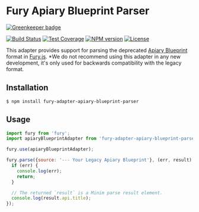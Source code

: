 # Fury Apiary Blueprint Parser

[![Greenkeeper badge](https://badges.greenkeeper.io/apiaryio/fury-adapter-apiary-blueprint-parser.svg)](https://greenkeeper.io/)

[![Build Status](https://img.shields.io/travis/apiaryio/fury-adapter-apiary-blueprint-parser.svg)](https://travis-ci.org/apiaryio/fury-adapter-apiary-blueprint-parser)
[![Test Coverage](https://img.shields.io/codeclimate/coverage/github/apiaryio/fury-adapter-apiary-blueprint-parser.svg)](https://codeclimate.com/github/apiaryio/fury-adapter-apiary-blueprint-parser/coverage)
[![NPM version](https://img.shields.io/npm/v/fury-adapter-apiary-blueprint-parser.svg)](https://www.npmjs.org/package/fury-adapter-apiary-blueprint-parser)
[![License](https://img.shields.io/npm/l/fury-adapter-apiary-blueprint-parser.svg)](https://www.npmjs.org/package/fury-adapter-apiary-blueprint-parser)

This adapter provides support for parsing the deprecated [Apiary
Blueprint](https://github.com/apiaryio/blueprint-parser) format in
[Fury.js](https://github.com/apiaryio/fury.js). *We do not recommend using this
adapter in any new development, it's only used for backwards compatibility with
the legacy format.

## Installation

```shell
$ npm install fury-adapter-apiary-blueprint-parser
```

## Usage

```javascript
import fury from 'fury';
import apiaryBlueprintAdapter from 'fury-adapter-apiary-blueprint-parser';

fury.use(apiaryBlueprintAdapter);

fury.parse({source: '--- Your Legacy Apiary Blueprint'}, (err, result) => {
  if (err) {
    console.log(err);
    return;
  }

  // The returned `result` is a Minim parse result element.
  console.log(result.api.title);
});
```
